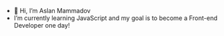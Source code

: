 - 👋 Hi, I’m Aslan Mammadov
- I’m currently learning JavaScript and my goal is to become a Front-end Developer one day!

<!---
MammadovAslan/MammadovAslan is a ✨ special ✨ repository because its `README.md` (this file) appears on your GitHub profile.
You can click the Preview link to take a look at your changes.
--->
